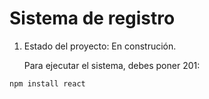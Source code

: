 <h1>Sistema de registro</h1>

<ol type="1">
  
  <li>Estado del proyecto: En construción.</li>
  
  <p>Para ejecutar el sistema, debes poner 201:</p>
  
</ol>

 ```npm install react```
